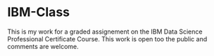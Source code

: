# IBM-Class
This is my work for a graded assignement on the IBM Data Science Professional Certificate Course.
This work is open too the public and comments are welcome.
